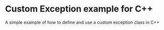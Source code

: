 Custom Exception example for C++
===
A simple example of how to define and use a custom exception class in C++
